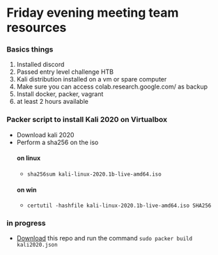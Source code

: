 # Friday evening meeting team resources

### Basics things
1. Installed discord
2. Passed entry level challenge HTB
3. Kali distribution installed on a vm or spare computer
4. Make sure you can access colab.research.google.com/ as backup
5. Install docker, packer, vagrant
4. at least 2 hours available








### Packer script to install Kali 2020 on Virtualbox

- Download kali 2020
- Perform a sha256 on the iso
  #### on linux
  - ```sha256sum kali-linux-2020.1b-live-amd64.iso```
  #### on win
  - ```certutil -hashfile kali-linux-2020.1b-live-amd64.iso SHA256```
  
  
### in progress
- [Download]() this repo and run the command ```sudo packer build kali2020.json```
